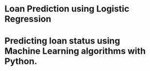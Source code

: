 # Loan Prediction using Logistic Regression
# Predicting loan status using Machine Learning algorithms with Python.
